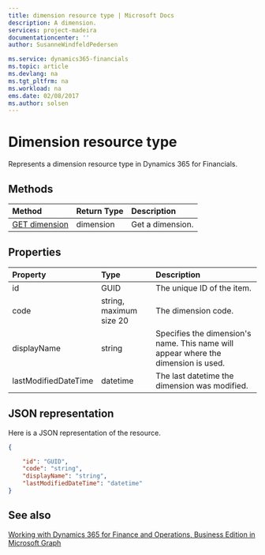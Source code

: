 ```yaml
---
title: dimension resource type | Microsoft Docs
description: A dimension.
services: project-madeira
documentationcenter: ''
author: SusanneWindfeldPedersen

ms.service: dynamics365-financials
ms.topic: article
ms.devlang: na
ms.tgt_pltfrm: na
ms.workload: na
ems.date: 02/08/2017
ms.author: solsen
---
```


# Dimension resource type
Represents a dimension resource type in Dynamics 365 for Financials.

## Methods

| Method       | Return Type  |Description|
|:---------------|:--------|:----------|
|[GET dimension](../api/dynamics_get_dimension.md)|dimension|Get a dimension.|


## Properties
| Property	   | Type	|Description|
|:---------------|:--------|:----------|
|id|GUID|The unique ID of the item.|
|code|string, maximum size 20|The dimension code.|
|displayName|string|Specifies the dimension's name. This name will appear where the dimension is used.|
|lastModifiedDateTime|datetime|The last datetime the dimension was modified.|  


## JSON representation

Here is a JSON representation of the resource.


```json
{

    "id": "GUID",
    "code": "string",
    "displayName": "string",
    "lastModifiedDateTime": "datetime"
}
```


## See also
[Working with Dynamics 365 for Finance and Operations, Business Edition in Microsoft Graph](../resource_types/dynamics_overview.md) 
